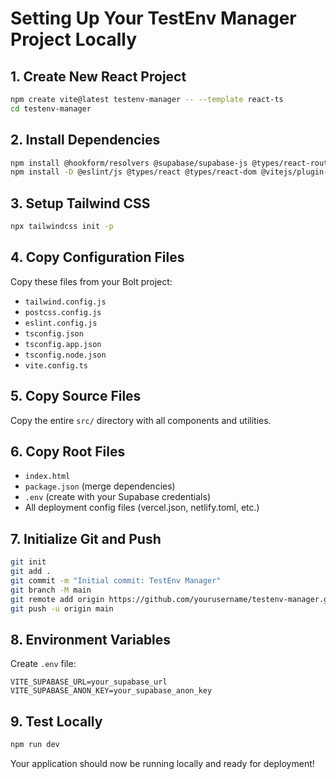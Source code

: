# Setting Up Your TestEnv Manager Project Locally

## 1. Create New React Project

```bash
npm create vite@latest testenv-manager -- --template react-ts
cd testenv-manager
```

## 2. Install Dependencies

```bash
npm install @hookform/resolvers @supabase/supabase-js @types/react-router-dom date-fns lucide-react react react-dom react-hook-form react-hot-toast react-router-dom zod
npm install -D @eslint/js @types/react @types/react-dom @vitejs/plugin-react autoprefixer eslint eslint-plugin-react-hooks eslint-plugin-react-refresh globals postcss tailwindcss typescript typescript-eslint vite
```

## 3. Setup Tailwind CSS

```bash
npx tailwindcss init -p
```

## 4. Copy Configuration Files

Copy these files from your Bolt project:
- `tailwind.config.js`
- `postcss.config.js`
- `eslint.config.js`
- `tsconfig.json`
- `tsconfig.app.json`
- `tsconfig.node.json`
- `vite.config.ts`

## 5. Copy Source Files

Copy the entire `src/` directory with all components and utilities.

## 6. Copy Root Files

- `index.html`
- `package.json` (merge dependencies)
- `.env` (create with your Supabase credentials)
- All deployment config files (vercel.json, netlify.toml, etc.)

## 7. Initialize Git and Push

```bash
git init
git add .
git commit -m "Initial commit: TestEnv Manager"
git branch -M main
git remote add origin https://github.com/yourusername/testenv-manager.git
git push -u origin main
```

## 8. Environment Variables

Create `.env` file:
```
VITE_SUPABASE_URL=your_supabase_url
VITE_SUPABASE_ANON_KEY=your_supabase_anon_key
```

## 9. Test Locally

```bash
npm run dev
```

Your application should now be running locally and ready for deployment!